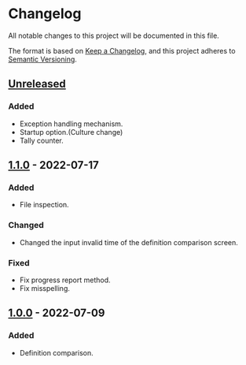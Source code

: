 # Changelog
All notable changes to this project will be documented in this file.

The format is based on [Keep a Changelog](https://keepachangelog.com/en/1.0.0/),
and this project adheres to [Semantic Versioning](https://semver.org/spec/v2.0.0.html).

## [Unreleased]

### Added
 - Exception handling mechanism.
 - Startup option.(Culture change)
 - Tally counter.

## [1.1.0] - 2022-07-17

### Added
 - File inspection.

### Changed
 - Changed the input invalid time of the definition comparison screen.

### Fixed
 - Fix progress report method.
 - Fix misspelling.

## [1.0.0] - 2022-07-09

### Added
 - Definition comparison.

[Unreleased]: https://github.com/overdrive1708/MagonoteToolkitForEmbedded
[1.1.0]: https://github.com/overdrive1708/MagonoteToolkitForEmbedded/releases/tag/v1.1.0
[1.0.0]: https://github.com/overdrive1708/MagonoteToolkitForEmbedded/releases/tag/v1.0.0
